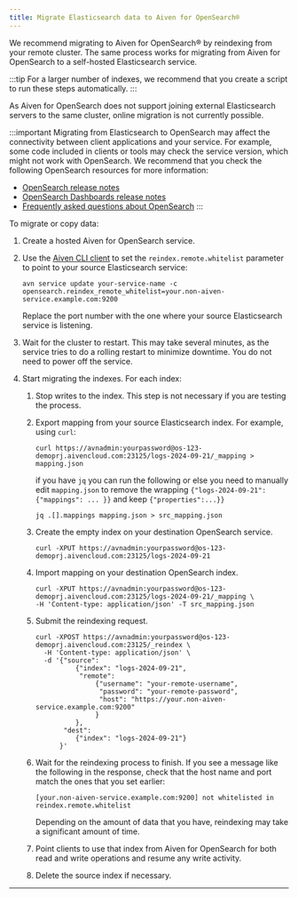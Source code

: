 ```yaml
---
title: Migrate Elasticsearch data to Aiven for OpenSearch®
---
```


We recommend migrating to Aiven for OpenSearch® by reindexing from your
remote cluster. The same process works for migrating from Aiven for
OpenSearch to a self-hosted Elasticsearch service.

:::tip
For a larger number of indexes, we recommend that you create a script to
run these steps automatically.
:::

As Aiven for OpenSearch does not support joining external Elasticsearch
servers to the same cluster, online migration is not currently possible.

:::important
Migrating from Elasticsearch to OpenSearch may affect the connectivity
between client applications and your service. For example, some code
included in clients or tools may check the service version, which might
not work with OpenSearch. We recommend that you check the following
OpenSearch resources for more information:

-   [OpenSearch release
    notes](https://github.com/opensearch-project/OpenSearch/blob/main/release-notes/opensearch.release-notes-1.0.0.md)
-   [OpenSearch Dashboards release
    notes](https://github.com/opensearch-project/OpenSearch-Dashboards/blob/main/release-notes/opensearch-dashboards.release-notes-1.0.0.md)
-   [Frequently asked questions about
    OpenSearch](https://opensearch.org/faq/)
:::

To migrate or copy data:

1.  Create a hosted Aiven for OpenSearch service.

2.  Use the [Aiven CLI client](https://github.com/aiven/aiven-client) to
    set the `reindex.remote.whitelist` parameter to point to your source
    Elasticsearch service:

    ``` 
    avn service update your-service-name -c opensearch.reindex_remote_whitelist=your.non-aiven-service.example.com:9200 
    ```

    Replace the port number with the one where your source Elasticsearch
    service is listening.

3.  Wait for the cluster to restart. This may take several minutes, as
    the service tries to do a rolling restart to minimize downtime. You
    do not need to power off the service.

4.  Start migrating the indexes. For each index:

    1.  Stop writes to the index. This step is not necessary if you are
        testing the process.

    2.  Export mapping from your source Elasticsearch index. For
        example, using `curl`:

        ``` 
        curl https://avnadmin:yourpassword@os-123-demoprj.aivencloud.com:23125/logs-2024-09-21/_mapping > mapping.json
        ```

        if you have `jq` you can run the following or else you need to
        manually edit `mapping.json` to remove the wrapping
        `{"logs-2024-09-21":{"mappings": ... }}` and keep
        `{"properties":...}}`

        ``` 
        jq .[].mappings mapping.json > src_mapping.json    
        ```

    3.  Create the empty index on your destination OpenSearch service.

        ``` 
        curl -XPUT https://avnadmin:yourpassword@os-123-demoprj.aivencloud.com:23125/logs-2024-09-21
        ```

    4.  Import mapping on your destination OpenSearch index.

        ``` 
        curl -XPUT https://avnadmin:yourpassword@os-123-demoprj.aivencloud.com:23125/logs-2024-09-21/_mapping \
        -H 'Content-type: application/json' -T src_mapping.json
        ```

    5.  Submit the reindexing request.

        ``` 
        curl -XPOST https://avnadmin:yourpassword@os-123-demoprj.aivencloud.com:23125/_reindex \
          -H 'Content-type: application/json' \
          -d '{"source": 
                  {"index": "logs-2024-09-21", 
                   "remote": 
                       {"username": "your-remote-username",
                        "password": "your-remote-password",
                        "host": "https://your.non-aiven-service.example.com:9200"
                       }
                  }, 
               "dest": 
                  {"index": "logs-2024-09-21"}
              }'
        ```

    6.  Wait for the reindexing process to finish. If you see a message
        like the following in the response, check that the host name and
        port match the ones that you set earlier:

        ``` 
        [your.non-aiven-service.example.com:9200] not whitelisted in reindex.remote.whitelist
        ```

        Depending on the amount of data that you have, reindexing may
        take a significant amount of time.

    7.  Point clients to use that index from Aiven for OpenSearch for
        both read and write operations and resume any write activity.

    8.  Delete the source index if necessary.

------------------------------------------------------------------------
